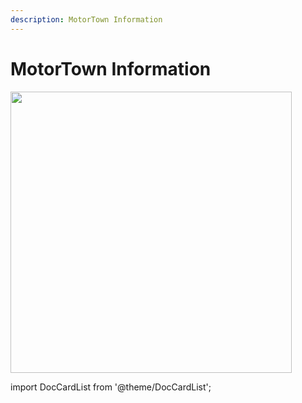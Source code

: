 ```yaml
---
description: MotorTown Information
---
```


# MotorTown Information

<div class="flex-vcenter mb-1">
<img src="https://cdn.cloudflare.steamstatic.com/steam/apps/1369670/header.jpg" width="450px"/>
</div>

import DocCardList from '@theme/DocCardList';

<DocCardList />
